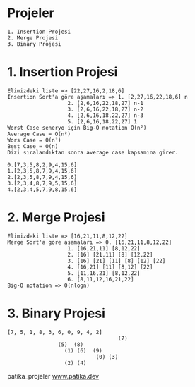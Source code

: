 # Projeler
	1. Insertion Projesi
	2. Merge Projesi
	3. Binary Projesi
# 1. Insertion Projesi

	Elimizdeki liste => [22,27,16,2,18,6]
	Insertion Sort'a göre aşamaları => 1. [2,27,16,22,18,6] n
					   2. [2,6,16,22,18,27] n-1
					   3. [2,6,16,22,18,27] n-2
					   4. [2,6,16,18,22,27] n-3
					   5. [2,6,16,18,22,27] 1
	Worst Case seneryo için Big-O notation O(n²)
	Average Case = O(n²)
	Wors Case = O(n²)
	Best Case = O(n)
	Dizi sıralandıktan sonra average case kapsamına girer.
	
	0.[7,3,5,8,2,9,4,15,6]
	1.[2,3,5,8,7,9,4,15,6]
	2.[2,3,5,8,7,9,4,15,6]
	3.[2,3,4,8,7,9,5,15,6]
	4.[2,3,4,5,7,9,8,15,6]
	
# 2. Merge Projesi
	
	Elimizdeki liste => [16,21,11,8,12,22]
	Merge Sort'a göre aşamaları => 0. [16,21,11,8,12,22]
				       1. [16,21,11] [8,12,22]
				       2. [16] [21,11] [8] [12,22]
				       3. [16] [21] [11] [8] [12] [22]
				       4. [16,21] [11] [8,12] [22]
				       5. [11,16,21] [8,12,22]
				       6. [8,11,12,16,21,22]
	Big-O notation => O(nlogn)

# 3. Binary Projesi
	
	[7, 5, 1, 8, 3, 6, 0, 9, 4, 2]
	                                   (7)
					(5)  (8)
				      (1) (6)  (9)
	                            (0) (3)
				      (2) (4)
patika_projeler
www.patika.dev

